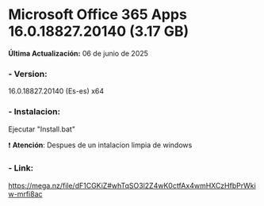 # Microsoft Office 365 Apps 16.0.18827.20140 (3.17 GB)

**Última Actualización:** 06 de junio de 2025

### - Version:
16.0.18827.20140 (Es-es) x64

### - Instalacion:
Ejecutar "Install.bat"

:exclamation: **Atención**: Despues de un intalacion limpia de windows

### - Link:
https://mega.nz/file/dF1CGKiZ#whTqSO3l2Z4wK0ctfAx4wmHXCzHfbPrWkiw-mrfi8ac
